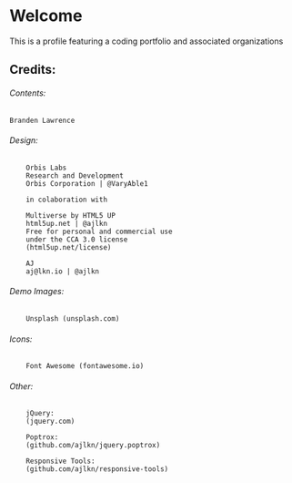 # Welcome

This is a profile featuring a coding portfolio and associated organizations

## Credits:

###### Contents:

	Branden Lawrence
	
###### Design:
	
		Orbis Labs
		Research and Development
		Orbis Corporation | @VaryAble1
		
		in colaboration with
		
		Multiverse by HTML5 UP
		html5up.net | @ajlkn
		Free for personal and commercial use 
		under the CCA 3.0 license 
		(html5up.net/license)
		
		AJ
		aj@lkn.io | @ajlkn
	
###### Demo Images:
	
		Unsplash (unsplash.com)
	
###### Icons:
	
		Font Awesome (fontawesome.io)
	
###### Other:
	
		jQuery:
		(jquery.com)

		Poptrox: 
		(github.com/ajlkn/jquery.poptrox)
		
		Responsive Tools:
		(github.com/ajlkn/responsive-tools)
